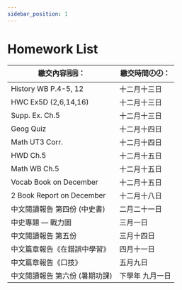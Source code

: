 ```yaml
---
sidebar_position: 1
---
```


# Homework List
|繳交內容🗒️🗒️：|繳交時間🕗🕗： |
|--------|----|
|History WB P.4-5, 12|十二月十三日|
|HWC Ex5D (2,6,14,16)|十二月十三日|
|Supp. Ex. Ch.5|十二月十三日|
|Geog Quiz|十二月十四日|
|Math UT3 Corr.|十二月十四日|
|	HWD Ch.5	                   |十二月十五日|
|	Math WB Ch.5	               |十二月十五日|
|	Vocab Book on December	       |十二月十五日|
|	2 Book Report on December	   |十二月十八日|
|	中文閱讀報告 第四份 (中史書) 	 |二月二十一日|
|	中史專題 — 戰力圖	            |三月一日|
|	中文閱讀報告 第五份	             |三月十四日|
|	中文篇章報告《在錯誤中學習》	  |四月十一日|
|	中文篇章報告《口技》	         |五月九日|
|	中文閱讀報告 第六份 (暑期功課)	  |下學年 九月一日|